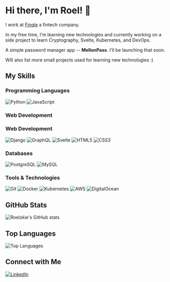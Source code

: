 # Hi there, I'm Roel! 👋

I work at [Finqle](https://finqle.com/) a fintech company.

In my free time, I'm learning new technologies and currently working on a side project to learn Cryptography, Svelte, Kubernetes, and DevOps.

A simple password manager app -- **MellonPass**. I'll be launching that soon.

Will also list more small projects used for learning new technologies :) 

## My Skills

### Programming Languages
![Python](https://img.shields.io/badge/-Python-3776AB?logo=python&logoColor=white&style=flat-square)
![JavaScript](https://img.shields.io/badge/-JavaScript-F7DF1E?logo=javascript&logoColor=black&style=flat-square)

### Web Development
### Web Development
![Django](https://img.shields.io/badge/-Django-092E20?logo=django&logoColor=white&style=flat-square)
![GraphQL](https://img.shields.io/badge/-GraphQL-E10098?logo=graphql&logoColor=white&style=flat-square)
![Svelte](https://img.shields.io/badge/-Svelte-FE3F00?logo=svelte&logoColor=white&style=flat-square)
![HTML5](https://img.shields.io/badge/-HTML5-E34F26?logo=html5&logoColor=white&style=flat-square)
![CSS3](https://img.shields.io/badge/-CSS3-1572B6?logo=css3&logoColor=white&style=flat-square)

### Databases
![PostgreSQL](https://img.shields.io/badge/-PostgreSQL-336791?logo=postgresql&logoColor=white&style=flat-square)
![MySQL](https://img.shields.io/badge/-MySQL-4479A1?logo=mysql&logoColor=white&style=flat-square)


### Tools & Technologies
![Git](https://img.shields.io/badge/-Git-F05032?logo=git&logoColor=white&style=flat-square)
![Docker](https://img.shields.io/badge/-Docker-2496ED?logo=docker&logoColor=white&style=flat-square)
![Kubernetes](https://img.shields.io/badge/-Kubernetes-326CE5?logo=kubernetes&logoColor=white&style=flat-square)
![AWS](https://img.shields.io/badge/-AWS-232F3E?logo=amazon-aws&logoColor=white&style=flat-square)
![DigitalOcean](https://img.shields.io/badge/-DigitalOcean-0080FF?logo=digitalocean&logoColor=white&style=flat-square)


## GitHub Stats

![Roelzkie's GitHub stats](https://github-readme-stats.vercel.app/api?username=roelzkie15&show_icons=true&theme=dracula)

## Top Languages

![Top Languages](https://github-readme-stats.vercel.app/api/top-langs/?username=roelzkie15&theme=dracula)

## Connect with Me

[![LinkedIn](https://img.shields.io/badge/-LinkedIn-0077B5?logo=linkedin&logoColor=white&style=flat-square)](https://www.linkedin.com/in/roel-delos-reyes-1a085115a/)
